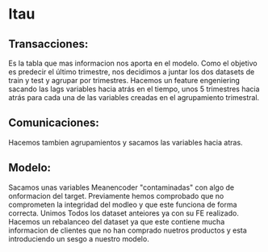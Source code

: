 # Itau
## Transacciones: 
Es la tabla que mas informacion nos aporta en el modelo.
Como el objetivo es predecir el último trimestre, nos decidimos a juntar los dos datasets de train y test y agrupar por trimestres. 
Hacemos un feature engeniering sacando las lags variables hacia atrás en el tiempo, unos 5 trimestres hacia atrás para
cada una de las variables creadas en el agrupamiento trimestral.

## Comunicaciones:
Hacemos tambien agrupamientos y sacamos las variables hacia atras. 

## Modelo:
Sacamos unas variables Meanencoder "contaminadas" con algo de onformacion del target. Previamente hemos comprobado que no comprometen la
integridad del modleo y que este funciona de forma correcta. 
Unimos Todos los dataset anteiores ya con su FE realizado. 
Hacemos un rebalanceo del dataset ya que este contiene mucha informacion de clientes que no han comprado nuetros productos y esta
introduciendo un sesgo a nuestro modelo. 

